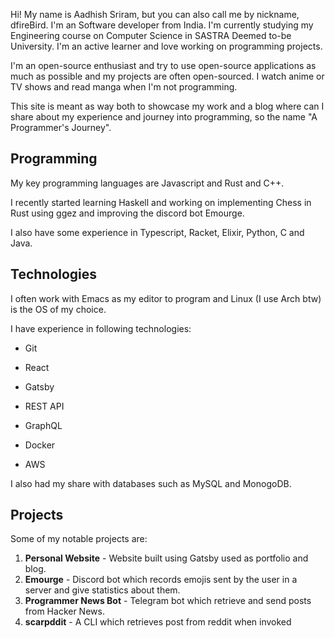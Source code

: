 Hi! My name is Aadhish Sriram, but you can also call me by nickname, dfireBird.
I'm an Software developer from India. I'm currently studying my Engineering 
course on Computer Science in SASTRA Deemed to-be University. I'm an active 
learner and love working on programming projects.

I'm an open-source enthusiast and try to use open-source applications as much as
possible and my projects are often open-sourced. I watch anime or TV shows and
read manga when I'm not programming.

This site is meant as way both to showcase my work and a blog where can I share
about my experience and journey into programming, so the name "A Programmer's
Journey".

## Programming

My key programming languages are Javascript and Rust and C++.

I recently started learning Haskell and working on implementing Chess
in Rust using ggez and improving the discord bot Emourge.

I also have some experience in Typescript, Racket, Elixir, Python, C and Java.

## Technologies

I often work with Emacs as my editor to program and Linux (I use Arch btw) is 
the OS of my choice.

I have experience in following technologies:

* Git

* React

* Gatsby

* REST API

* GraphQL

* Docker

* AWS

I also had my share with databases such as MySQL and MonogoDB.

## Projects

Some of my notable projects are:

1. **Personal Website** - Website built using Gatsby used as portfolio and blog.
2. **Emourge** - Discord bot which records emojis sent by the user in a server
and give statistics about them.
2. **Programmer News Bot** - Telegram bot which retrieve and send posts from
Hacker News.
3. **scarpddit** - A CLI which retrieves post from reddit when invoked





